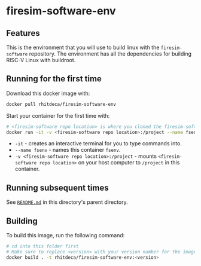 # firesim-software-env

## Features
This is the environment that you will use to build linux with the `firesim-software` repository. The environment has all the dependencies for building RISC-V Linux with buildroot.

## Running for the first time
Download this docker image with:
```bash
docker pull rhitdeca/firesim-software-env
```

Start your container for the first time with:
```bash
# <firesim-software repo location> is where you cloned the firesim-software repo
docker run -it -v <firesim-software repo location>:/project --name fsenv rhitdeca/firesim-software-env:latest bash
```
* `-it` - creates an interactive terminal for you to type commands into.
* `--name fsenv` - names this container `fsenv`.
* `-v <firesim-software repo location>:/project` - mounts `<firesim-software repo location>` on your host computer to `/project` in this container.

## Running subsequent times
See [`README.md`](../README.md#running-containers-subsequent-times) in this directory's parent directory.

## Building
To build this image, run the following command:
```bash
# cd into this folder first
# Make sure to replace <version> with your version number for the image you're building
docker build . -t rhitdeca/firesim-software-env:<version>
```